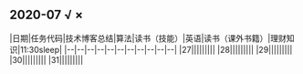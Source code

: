 ## 2020-07  √ ×
|日期|任务代码|技术博客总结|算法|读书（技能）|英语|读书（课外书籍）|理财知识|11:30sleep|
|--|--|--|--|--|--|--|--|--|--|--|
|27|||||||||
|28|||||||||
|29|||||||||
|30|||||||||
|31|||||||||
